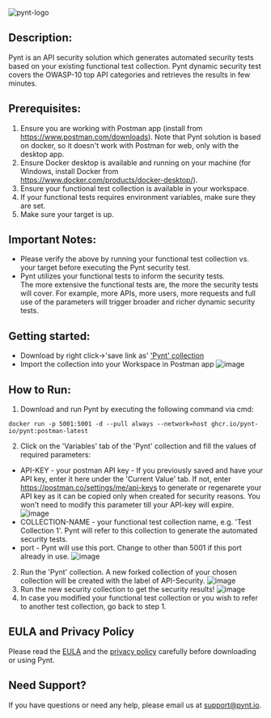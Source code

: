 ![pynt-logo](https://user-images.githubusercontent.com/107360829/176185125-b2b9fce3-c9fc-4048-baa5-e5a21af5c31b.png)

## Description:

Pynt is an API security solution which generates automated security tests based on your existing functional test collection.
Pynt dynamic security test covers the OWASP-10 top API categories and retrieves the results in few minutes.


## Prerequisites:

1. Ensure you are working with Postman app (install from https://www.postman.com/downloads). 
Note that Pynt solution is based on docker, so it doesn't work with Postman for web, only with the desktop app.
2. Ensure Docker desktop is available and running on your machine (for Windows, install Docker from
https://www.docker.com/products/docker-desktop/).
3. Ensure your functional test collection is available in your workspace.
4. If your functional tests requires environment variables, make sure they are set.
5. Make sure your target is up.


## Important Notes:

- Please verify the above by running your functional test collection vs. your target before executing the Pynt security test.
- Pynt utilizes your functional tests to inform the security tests. \
The more extensive the functional tests are, the more the security tests will cover. 
For example, more APIs, more users, more requests and full use of the parameters will trigger broader and richer dynamic security tests.

## Getting started:

- Download by right click->'save link as'
<a id='raw-url' href="https://raw.githubusercontent.com/pynt-io/pynt/main/postman-integration/Pynt.postman_collection.json" download="Pynt.postman_collection.json" Download="https://raw.githubusercontent.com/pynt-io/pynt/main/postman-integration/Pynt.postman_collection.json" download="Pynt.postman_collection.json">'Pynt' collection</a>
- Import the collection into your Workspace in Postman app
![image](https://user-images.githubusercontent.com/107360829/185918980-88ca9289-f21e-40a6-95de-0c07be14da09.png)

## How to Run:
 
1. Download and run Pynt by executing the following command via cmd:
```
docker run -p 5001:5001 -d --pull always --network=host ghcr.io/pynt-io/pynt:postman-latest
```
2. Click on the 'Variables' tab of the 'Pynt' collection and fill the values of required parameters:
- API-KEY - your postman API key - If you previously saved and have your API key, enter it here under the 'Current Value' tab. If not, enter       https://postman.co/settings/me/api-keys to generate or regenarete your API key as it can be copied only when created for security reasons. You won't need to modify     this parameter till your API-key will expire.
![image](https://user-images.githubusercontent.com/107360829/184632643-ba29d4d6-b4f6-4d8b-a025-bf42b5662639.png)
- COLLECTION-NAME - your functional test collection name, e.g. 'Test Collection 1'. Pynt will refer to this collection to generate the automated security tests.
- port - Pynt will use this port. Change to other than 5001 if this port already in use.
![image](https://user-images.githubusercontent.com/107360829/184633914-25b282b1-01d2-491a-8381-8afa492e01fb.png)
2. Run the 'Pynt' collection. A new forked collection of your chosen collection will be created with the label of API-Security.
![image](https://user-images.githubusercontent.com/107360829/184634172-aee40f66-2227-4fa2-8304-374ab1362257.png)
3. Run the new security collection to get the security results!
![image](https://user-images.githubusercontent.com/107360829/184634843-f9a4e7be-67d7-46fc-bbd8-46ab5e6e0338.png)
4. In case you modified your functional test collection or you wish to refer to another test collection, go back to step 1.

## EULA and Privacy Policy

Please read the [EULA](https://github.com/pynt-io/pynt/blob/main/EULA.md) and the [privacy policy](https://github.com/pynt-io/pynt/blob/main/Privacy-Policy.md) carefully before downloading or using Pynt.

## Need Support?

If you have questions or need any help, please email us at support@pynt.io.
